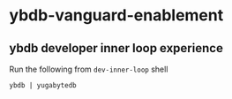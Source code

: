 # ybdb-vanguard-enablement

## ybdb developer inner loop experience

Run the following from `dev-inner-loop` shell

```
ybdb | yugabytedb
```